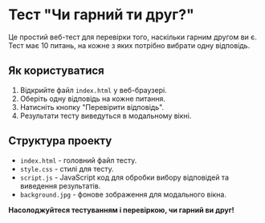 # Тест "Чи гарний ти друг?"

Це простий веб-тест для перевірки того, наскільки гарним другом ви є. Тест має 10 питань, на кожне з яких потрібно вибрати одну відповідь.

## Як користуватися

1. Відкрийте файл `index.html` у веб-браузері.
2. Оберіть одну відповідь на кожне питання.
3. Натисніть кнопку "Перевірити відповідь".
4. Результати тесту виведуться в модальному вікні.

## Структура проекту

- `index.html` - головний файл тесту.
- `style.css` - стилі для тесту.
- `script.js` - JavaScript код для обробки вибору відповідей та виведення результатів.
- `background.jpg` - фонове зображення для модального вікна.

**Насолоджуйтеся тестуванням і перевіркою, чи гарний ви друг!**
